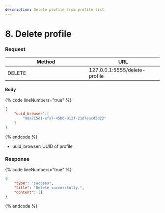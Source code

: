 ```yaml
---
description: Delete profile from profile list
---
```


# 8. Delete profile

### **Request**

<table><thead><tr><th width="249">Method</th><th>URL</th></tr></thead><tbody><tr><td>DELETE</td><td>127.0.0.1:5555/delete-profile</td></tr></tbody></table>

#### **Body**

{% code lineNumbers="true" %}
```json
{
    "uuid_browser":[
        "98a715d1-efa7-45b6-912f-21d7eacd5d22"
    ]
}
```
{% endcode %}

* uuid\_browser: UUID of profile

### **Response**

{% code lineNumbers="true" %}
```json
{
    "type": "success",
    "title": "Delete successfully.",
    "content": []
}
```
{% endcode %}
